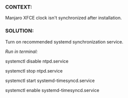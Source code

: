 ### CONTEXT: 

Manjaro XFCE clock isn't synchronized after installation.

### SOLUTION: 

Turn on recommended systemd synchronization service.

_Run in terminal:_

systemctl disable ntpd.service

systemctl stop ntpd.service 

systemctl start systemd-timesyncd.service 

systemctl enable systemd-timesyncd.service
